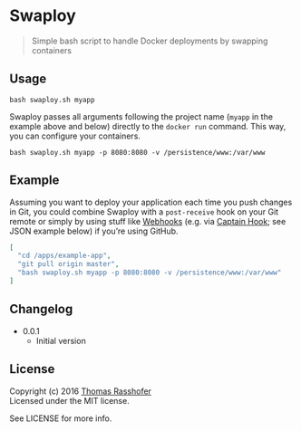 # Swaploy

> Simple bash script to handle Docker deployments by swapping containers

## Usage

```shell
bash swaploy.sh myapp
```

Swaploy passes all arguments following the project name (`myapp` in the example above and below) directly to the `docker run` command. This way, you can configure your containers.

```shell
bash swaploy.sh myapp -p 8080:8080 -v /persistence/www:/var/www
```

## Example

Assuming you want to deploy your application each time you push changes in Git, you could combine Swaploy with a `post-receive` hook on your Git remote or simply by using stuff like [Webhooks](https://developer.github.com/webhooks/) (e.g. via [Captain Hook](https://github.com/rasshofer/captainhook); see JSON example below) if you’re using GitHub.

```json
[
  "cd /apps/example-app",
  "git pull origin master",
  "bash swaploy.sh myapp -p 8080:8080 -v /persistence/www:/var/www"
]
```

## Changelog

* 0.0.1
  * Initial version

## License

Copyright (c) 2016 [Thomas Rasshofer](http://thomasrasshofer.com/)  
Licensed under the MIT license.

See LICENSE for more info.
